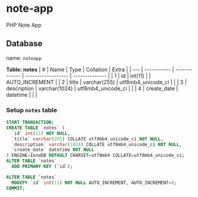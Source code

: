 # note-app

PHP Note App

## Database
name: `noteapp`

**Table: notes**
| #   | Name        | Type          | Collation          | Extra          |
| --- | ----------- | ------------- | ------------------ | -------------- |
| 1   | id          | int(11)       |                    | AUTO_INCREMENT |
| 2   | title       | varchar(255)  | utf8mb4_unicode_ci |                |
| 3   | description | varchar(1024) | utf8mb4_unicode_ci |                |
| 4   | create_date | datetime      |                    |                |


### Setup `notes` table
```sql
START TRANSACTION;
CREATE TABLE `notes` (
  `id` int(11) NOT NULL,
  `title` varchar(255) COLLATE utf8mb4_unicode_ci NOT NULL,
  `description` varchar(1024) COLLATE utf8mb4_unicode_ci NOT NULL,
  `create_date` datetime NOT NULL
) ENGINE=InnoDB DEFAULT CHARSET=utf8mb4 COLLATE=utf8mb4_unicode_ci;
ALTER TABLE `notes`
  ADD PRIMARY KEY (`id`);

ALTER TABLE `notes`
  MODIFY `id` int(11) NOT NULL AUTO_INCREMENT, AUTO_INCREMENT=8;
COMMIT;
```
